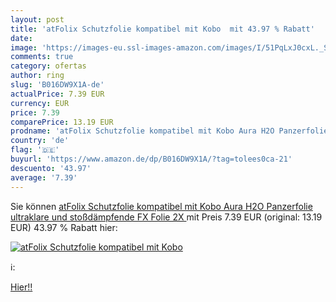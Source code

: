 ```yaml
---
layout: post
title: 'atFolix Schutzfolie kompatibel mit Kobo  mit 43.97 % Rabatt'
date: 
image: 'https://images-eu.ssl-images-amazon.com/images/I/51PqLxJ0cxL._SL200_.jpg'
comments: true
category: ofertas
author: ring
slug: 'B016DW9X1A-de'
actualPrice: 7.39 EUR
currency: EUR
price: 7.39
comparePrice: 13.19 EUR
prodname: 'atFolix Schutzfolie kompatibel mit Kobo Aura H2O Panzerfolie  ultraklare und stoßdämpfende FX Folie  2X '
country: 'de'
flag: '🇩🇪'
buyurl: 'https://www.amazon.de/dp/B016DW9X1A/?tag=tolees0ca-21'
descuento: '43.97'
average: '7.39'
---
```


Sie können [atFolix Schutzfolie kompatibel mit Kobo Aura H2O Panzerfolie  ultraklare und stoßdämpfende FX Folie  2X ](https://www.amazon.de/dp/B016DW9X1A/?tag=tolees0ca-21) mit Preis 7.39 EUR (original: 13.19 EUR) 43.97 % Rabatt hier:

[![atFolix Schutzfolie kompatibel mit Kobo ](https://images-eu.ssl-images-amazon.com/images/I/51PqLxJ0cxL._SL200_.jpg)](https://www.amazon.de/dp/B016DW9X1A/?tag=tolees0ca-21)

ℹ️:


[Hier!!](https://www.amazon.de/dp/B016DW9X1A/?tag=tolees0ca-21)
